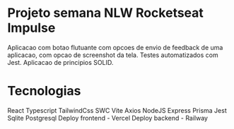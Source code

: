
# Projeto semana NLW Rocketseat Impulse
Aplicacao com botao flutuante com opcoes de envio de feedback de uma aplicacao, com opcao de screenshot da tela. Testes automatizados com Jest. Aplicacao de principios SOLID.

# Tecnologias
React
Typescript
TailwindCss
SWC
Vite
Axios
NodeJS
Express
Prisma
Jest
Sqlite
Postgresql
Deploy frontend - Vercel
Deploy backend - Railway


